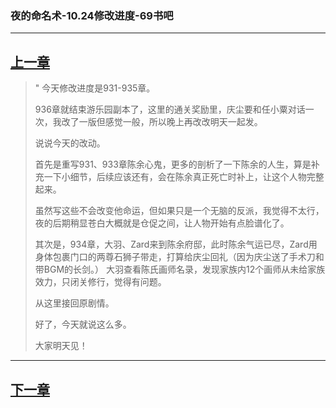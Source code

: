 ### 夜的命名术-10.24修改进度-69书吧

--------
[上一章](./6ae1910da105b33af3a91617dd2016f7.md)
--------


>
>
>
>"
>今天修改进度是931-935章。
>
>936章就结束游乐园副本了，这里的通关奖励里，庆尘要和任小粟对话一次，我改了一版但感觉一般，所以晚上再改改明天一起发。
>
>说说今天的改动。
>
>首先是重写931、933章陈余心鬼，更多的剖析了一下陈余的人生，算是补充一下小细节，后续应该还有，会在陈余真正死亡时补上，让这个人物完整起来。
>
>虽然写这些不会改变他命运，但如果只是一个无脑的反派，我觉得不太行，夜的后期稍显苍白大概就是仓促之间，让人物开始有点脸谱化了。
>
>其次是，934章，大羽、Zard来到陈余府邸，此时陈余气运已尽，Zard用身体包裹门口的两尊石狮子带走，打算给庆尘回礼（因为庆尘送了手术刀和带BGM的长剑。）
>大羽查看陈氏画师名录，发现家族内12个画师从未给家族效力，只闭关修行，觉得有问题。
>
>从这里接回原剧情。
>
>好了，今天就说这么多。
>
>大家明天见！
>
>

--------
[下一章](./5ff3eb276c08a8368df9f715b620d116.md)
--------
